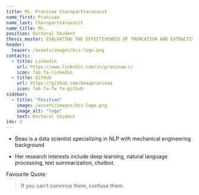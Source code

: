 ```yaml
---
title: Ms. Pranisaa Charnparttaravanit
name_first: Pranisaa
name_last: Charnparttaravanit
name_title: Ms.
position: Doctoral Student
thesis_master: EVALUATING THE EFFECTIVENESS OF TRUNCATION AND EXTRACTIVE APPROACHES IN TEXT SUMMARIZATION
header:
  teaser: /assets/images/bci-logo.png
contacts:
  - title: Linkedin
    url: https://www.linkedin.com/in/pranisaa-c/
    icon: fab fa-linkedin
  - title: GitHub
    url: https://github.com/beaupranisaa
    icon: fab fa-fw fa-github
sidebar:
  - title: "Position"
    image: /assets/images/bci-logo.png
    image_alt: "logo"
    text: Doctoral Student
idx: 2
---
```

* Beau is a data scientist specializing in NLP with mechanical engineering background

* Her research interests include deep learning, natural language processing, text summarization, chatbot.


Favourite Quote:
> If you can't convince them, confuse them.

